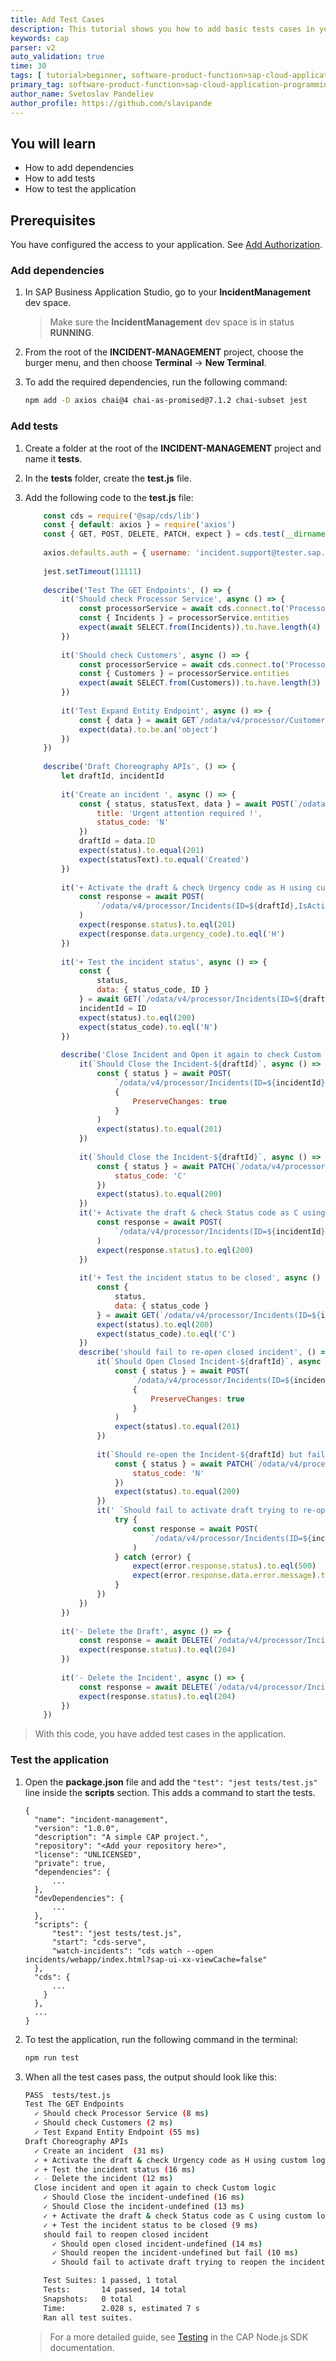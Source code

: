 ```yaml
---
title: Add Test Cases
description: This tutorial shows you how to add basic tests cases in your application.
keywords: cap 
parser: v2
auto_validation: true
time: 30
tags: [ tutorial>beginner, software-product-function>sap-cloud-application-programming-model, programming-tool>node-js, software-product>sap-business-technology-platform, software-product>sap-fiori]
primary_tag: software-product-function>sap-cloud-application-programming-model
author_name: Svetoslav Pandeliev
author_profile: https://github.com/slavipande
---
```


## You will learn

- How to add dependencies
- How to add tests
- How to test the application

## Prerequisites

You have configured the access to your application. See [Add Authorization](add-authorization).

### Add dependencies

1. In SAP Business Application Studio, go to your **IncidentManagement** dev space.

    > Make sure the **IncidentManagement** dev space is in status **RUNNING**.

2. From the root of the **INCIDENT-MANAGEMENT** project, choose the burger menu, and then choose **Terminal** &rarr; **New Terminal**.

3. To add the required dependencies, run the following command:

    ```bash
    npm add -D axios chai@4 chai-as-promised@7.1.2 chai-subset jest
    ```

### Add tests

1. Create a folder at the root of the **INCIDENT-MANAGEMENT** project and name it **tests**.

2. In the **tests** folder, create the **test.js** file.

3. Add the following code to the **test.js** file:

    ```javascript
        const cds = require('@sap/cds/lib')
        const { default: axios } = require('axios')
        const { GET, POST, DELETE, PATCH, expect } = cds.test(__dirname + '../../')
        
        axios.defaults.auth = { username: 'incident.support@tester.sap.com', password: 'initial' }
        
        jest.setTimeout(11111)
        
        describe('Test The GET Endpoints', () => {
            it('Should check Processor Service', async () => {
                const processorService = await cds.connect.to('ProcessorService')
                const { Incidents } = processorService.entities
                expect(await SELECT.from(Incidents)).to.have.length(4)
            })
        
            it('Should check Customers', async () => {
                const processorService = await cds.connect.to('ProcessorService')
                const { Customers } = processorService.entities
                expect(await SELECT.from(Customers)).to.have.length(3)
            })
        
            it('Test Expand Entity Endpoint', async () => {
                const { data } = await GET`/odata/v4/processor/Customers?$select=firstName&$expand=incidents`
                expect(data).to.be.an('object')
            })
        })
        
        describe('Draft Choreography APIs', () => {
            let draftId, incidentId
        
            it('Create an incident ', async () => {
                const { status, statusText, data } = await POST(`/odata/v4/processor/Incidents`, {
                    title: 'Urgent attention required !',
                    status_code: 'N'
                })
                draftId = data.ID
                expect(status).to.equal(201)
                expect(statusText).to.equal('Created')
            })
        
            it('+ Activate the draft & check Urgency code as H using custom logic', async () => {
                const response = await POST(
                    `/odata/v4/processor/Incidents(ID=${draftId},IsActiveEntity=false)/ProcessorService.draftActivate`
                )
                expect(response.status).to.eql(201)
                expect(response.data.urgency_code).to.eql('H')
            })
        
            it('+ Test the incident status', async () => {
                const {
                    status,
                    data: { status_code, ID }
                } = await GET(`/odata/v4/processor/Incidents(ID=${draftId},IsActiveEntity=true)`)
                incidentId = ID
                expect(status).to.eql(200)
                expect(status_code).to.eql('N')
            })
        
            describe('Close Incident and Open it again to check Custom logic', () => {
                it(`Should Close the Incident-${draftId}`, async () => {
                    const { status } = await POST(
                        `/odata/v4/processor/Incidents(ID=${incidentId},IsActiveEntity=true)/ProcessorService.draftEdit`,
                        {
                            PreserveChanges: true
                        }
                    )
                    expect(status).to.equal(201)
                })
        
                it(`Should Close the Incident-${draftId}`, async () => {
                    const { status } = await PATCH(`/odata/v4/processor/Incidents(ID=${incidentId},IsActiveEntity=false)`, {
                        status_code: 'C'
                    })
                    expect(status).to.equal(200)
                })
                it('+ Activate the draft & check Status code as C using custom logic', async () => {
                    const response = await POST(
                        `/odata/v4/processor/Incidents(ID=${incidentId},IsActiveEntity=false)/ProcessorService.draftActivate`
                    )
                    expect(response.status).to.eql(200)
                })
        
                it('+ Test the incident status to be closed', async () => {
                    const {
                        status,
                        data: { status_code }
                    } = await GET(`/odata/v4/processor/Incidents(ID=${incidentId},IsActiveEntity=true)`)
                    expect(status).to.eql(200)
                    expect(status_code).to.eql('C')
                })
                describe('should fail to re-open closed incident', () => {
                    it(`Should Open Closed Incident-${draftId}`, async () => {
                        const { status } = await POST(
                            `/odata/v4/processor/Incidents(ID=${incidentId},IsActiveEntity=true)/ProcessorService.draftEdit`,
                            {
                                PreserveChanges: true
                            }
                        )
                        expect(status).to.equal(201)
                    })
        
                    it(`Should re-open the Incident-${draftId} but fail`, async () => {
                        const { status } = await PATCH(`/odata/v4/processor/Incidents(ID=${incidentId},IsActiveEntity=false)`, {
                            status_code: 'N'
                        })
                        expect(status).to.equal(200)
                    })
                    it(' `Should fail to activate draft trying to re-open the incidentt', async () => {
                        try {
                            const response = await POST(
                                `/odata/v4/processor/Incidents(ID=${incidentId},IsActiveEntity=false)/ProcessorService.draftActivate`
                            )
                        } catch (error) {
                            expect(error.response.status).to.eql(500)
                            expect(error.response.data.error.message).to.include(`Can't modify a closed incident`)
                        }
                    })
                })
            })
        
            it('- Delete the Draft', async () => {
                const response = await DELETE(`/odata/v4/processor/Incidents(ID=${draftId},IsActiveEntity=false)`)
                expect(response.status).to.eql(204)
            })
        
            it('- Delete the Incident', async () => {
                const response = await DELETE(`/odata/v4/processor/Incidents(ID=${draftId},IsActiveEntity=true)`)
                expect(response.status).to.eql(204)
            })
        })
    ```

> With this code, you have added test cases in the application.

### Test the application

1. Open the **package.json** file and add the `"test": "jest tests/test.js"` line inside the **scripts** section. This adds a command to start the tests.

    ```json[15]
    {
      "name": "incident-management",
      "version": "1.0.0",
      "description": "A simple CAP project.",
      "repository": "<Add your repository here>",
      "license": "UNLICENSED",
      "private": true,
      "dependencies": {
          ...
      },
      "devDependencies": {
          ...
      },
      "scripts": {
          "test": "jest tests/test.js",
          "start": "cds-serve",
          "watch-incidents": "cds watch --open incidents/webapp/index.html?sap-ui-xx-viewCache=false"
      },
      "cds": {
          ...
        }
      },
      ...
    }
    ```

2. To test the application, run the following command in the terminal:

    ```bash
    npm run test
    ```

3. When all the test cases pass, the output should look like this:

    ```bash
    PASS  tests/test.js
    Test The GET Endpoints
      ✓ Should check Processor Service (8 ms)
      ✓ Should check Customers (2 ms)
      ✓ Test Expand Entity Endpoint (55 ms)
    Draft Choreography APIs
      ✓ Create an incident  (31 ms)
      ✓ + Activate the draft & check Urgency code as H using custom logic (28 ms)
      ✓ + Test the incident status (16 ms)
      ✓ - Delete the incident (12 ms)
      Close incident and open it again to check Custom logic
        ✓ Should Close the incident-undefined (16 ms)
        ✓ Should Close the incident-undefined (13 ms)
        ✓ + Activate the draft & check Status code as C using custom logic (18 ms)
        ✓ + Test the incident status to be closed (9 ms)
        should fail to reopen closed incident
          ✓ Should open closed incident-undefined (14 ms)
          ✓ Should reopen the incident-undefined but fail (10 ms)
          ✓ Should fail to activate draft trying to reopen the incident (21 ms)

        Test Suites: 1 passed, 1 total
        Tests:       14 passed, 14 total
        Snapshots:   0 total
        Time:        2.028 s, estimated 7 s
        Ran all test suites.
    ```
   
    > For a more detailed guide, see [Testing](https://cap.cloud.sap/docs/node.js/cds-test) in the CAP Node.js SDK documentation.

